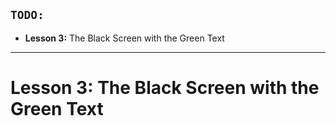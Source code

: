 ## `TODO:`

 - **Lesson 3:** The Black Screen with the Green Text

---

# **Lesson 3:** The Black Screen with the Green Text